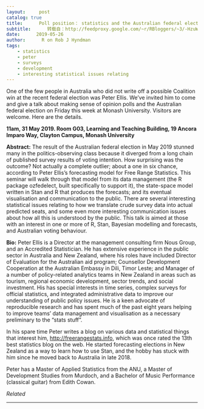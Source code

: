 ```yaml
---
layout:     post
catalog: true
title:      Poll position： statistics and the Australian federal election
subtitle:      转载自：http://feedproxy.google.com/~r/RBloggers/~3/-HzuWTocEpE/
date:      2019-05-26
author:      R on Rob J Hyndman
tags:
    - statistics
    - peter
    - surveys
    - development
    - interesting statistical issues relating
---
```






One of the few people in Australia who did not write off a possible Coalition win at the recent federal election was Peter Ellis. We’ve invited him to come and give a talk about making sense of opinion polls and the Australian federal election on Friday this week at Monash University. Visitors are welcome. Here are the details.

**11am, 31 May 2019. Room G03, Learning and Teaching Building, 19 Ancora Imparo Way, Clayton Campus, Monash University**

**Abstract:** The result of the Australian federal election in May 2019 stunned many in the politics-observing class because it diverged from a long chain of published survey results of voting intention. How surprising was the outcome? Not actually a complete outlier; about a one in six chance, according to Peter Ellis’s forecasting model for Free Range Statistics. This seminar will walk through that model from its data management (the R package ozfedelect, built specifically to support it), the state-space model written in Stan and R that produces the forecasts; and its eventual visualisation and communication to the public. There are several interesting statistical issues relating to how we translate crude survey data into actual predicted seats, and some even more interesting communication issues about how all this is understood by the public. This talk is aimed at those with an interest in one or more of R, Stan, Bayesian modelling and forecasts, and Australian voting behaviour.

**Bio:** Peter Ellis is a Director at the management consulting firm Nous Group, and an Accredited Statistician. He has extensive experience in the public sector in Australia and New Zealand, where his roles have included Director of Evaluation for the Australian aid program; Counsellor Development Cooperation at the Australian Embassy in Dili, Timor Leste; and Manager of a number of policy-related analytics teams in New Zealand in areas such as tourism, regional economic development, sector trends, and social investment. His has special interests in time series, complex surveys for official statistics, and integrated administrative data to improve our understanding of public policy issues. He is a keen advocate of reproducible research and has spent much of the past eight years helping to improve teams’ data management and visualisation as a necessary preliminary to the “stats stuff”.

In his spare time Peter writes a blog on various data and statistical things that interest him, http://freerangestats.info, which was once rated the 13th best statistics blog on the web. He started forecasting elections in New Zealand as a way to learn how to use Stan, and the hobby has stuck with him since he moved back to Australia in late 2018.

Peter has a Master of Applied Statistics from the ANU, a Master of Development Studies from Murdoch, and a Bachelor of Music Performance (classical guitar) from Edith Cowan.


*Related*








---
